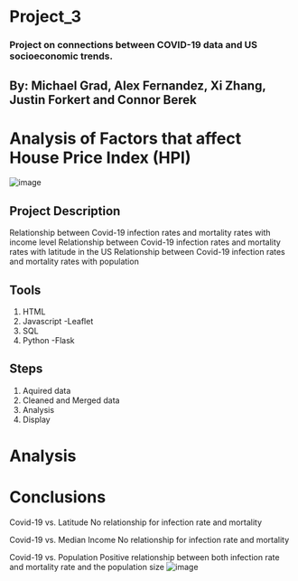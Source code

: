 # Project_3
### Project on connections between COVID-19 data and US socioeconomic trends.
## By: Michael Grad, Alex Fernandez, Xi Zhang, Justin Forkert and Connor Berek
# Analysis of Factors that affect House Price Index (HPI)

![image](https://user-images.githubusercontent.com/60550835/117042505-1465dc80-acda-11eb-886e-def2be4c8ac1.png)

## Project Description
Relationship between Covid-19 infection rates and mortality rates with income level
Relationship between Covid-19 infection rates and mortality rates with latitude in the US
Relationship between Covid-19 infection rates and mortality rates with population

## Tools 
1. HTML
2. Javascript
   -Leaflet
3. SQL
4. Python
   -Flask
## Steps 
1. Aquired data
2. Cleaned and Merged data
3. Analysis
4. Display
# Analysis
# Conclusions
Covid-19 vs. Latitude
No relationship for infection rate and mortality

Covid-19 vs. Median Income
No relationship for infection rate and mortality

Covid-19 vs. Population
Positive relationship between both infection rate and mortality rate and the population size
![image](https://user-images.githubusercontent.com/60550835/117043349-1a0ff200-acdb-11eb-9c4b-1377e371a06c.png)
